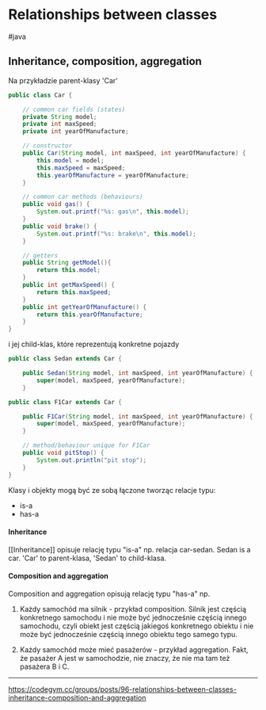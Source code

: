 # Relationships between classes
#java 

## Inheritance, composition, aggregation
Na przykładzie parent-klasy 'Car'

```java
public class Car {

    // common car fields (states)
    private String model;
    private int maxSpeed;
    private int yearOfManufacture;

    // constructor
    public Car(String model, int maxSpeed, int yearOfManufacture) {
        this.model = model;
        this.maxSpeed = maxSpeed;
        this.yearOfManufacture = yearOfManufacture;
    }

    // common car methods (behaviours)
    public void gas() {
        System.out.printf("%s: gas\n", this.model);
    }
    public void brake() {
        System.out.printf("%s: brake\n", this.model);
    }

    // getters
    public String getModel(){
        return this.model;
    }
    public int getMaxSpeed() {
        return this.maxSpeed;
    }
    public int getYearOfManufacture() {
        return this.yearOfManufacture;
    }
}
```

i jej child-klas, które reprezentują konkretne pojazdy
```java
public class Sedan extends Car {

    public Sedan(String model, int maxSpeed, int yearOfManufacture) {
        super(model, maxSpeed, yearOfManufacture);
    }
```

```java
public class F1Car extends Car {

    public F1Car(String model, int maxSpeed, int yearOfManufacture) {
        super(model, maxSpeed, yearOfManufacture);
    }

    // method/behaviour unique for F1Car
    public void pitStop() {
        System.out.println("pit stop");
    }
}
```

Klasy i objekty mogą być ze sobą łączone tworząc relacje typu:
* is-a
* has-a

#### Inheritance
[[Inheritance]] opisuje relację typu "is-a" np. relacja car-sedan. Sedan is a car.
'Car' to parent-klasa, 'Sedan' to child-klasa.

#### Composition and aggregation
Composition and aggregation opisują relację typu "has-a" np.
1. Każdy samochód ma silnik - przykład composition.
Silnik jest częścią konkretnego samochodu i nie może być jednocześnie częścią innego samochodu, czyli obiekt jest częścią jakiegoś konkretnego obiektu i nie może być jednocześnie częścią innego obiektu tego samego typu.

2. Każdy samochód może mieć pasażerów - przykład aggregation.
Fakt, że pasażer A jest w samochodzie, nie znaczy, że nie ma tam też pasażera B i C.

---
https://codegym.cc/groups/posts/96-relationships-between-classes-inheritance-composition-and-aggregation



